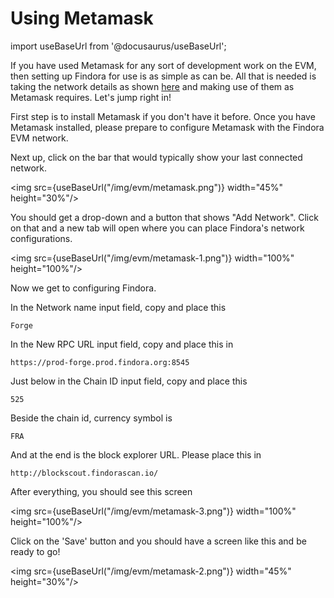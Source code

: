 # Using Metamask

import useBaseUrl from '@docusaurus/useBaseUrl';

If you have used Metamask for any sort of development work on the EVM, then setting up Findora for use is as simple as can be. All that is needed is taking the network details as shown [here](https://wiki.findora.org/docs/dapp/network/) and making use of them as Metamask requires. Let's jump right in!

First step is to install Metamask if you don't have it before. Once you have Metamask installed, please prepare to configure Metamask with the Findora EVM network.

Next up, click on the bar that would typically show your last connected network. 

<img src={useBaseUrl("/img/evm/metamask.png")} width="45%" height="30%"/>


You should get a drop-down and a button that shows "Add Network". Click on that and a new tab will open where you can place Findora's network configurations.

<img src={useBaseUrl("/img/evm/metamask-1.png")} width="100%" height="100%"/>

Now we get to configuring Findora. 

In the Network name input field, copy and place this

```
Forge
```

In the New RPC URL input field, copy and place this in 

```
https://prod-forge.prod.findora.org:8545
```

Just below in the Chain ID input field, copy and place this

```
525
```

Beside the chain id, currency symbol is 

```
FRA
```

And at the end is the block explorer URL. Please place this in

```
http://blockscout.findorascan.io/
```

After everything, you should see this screen


<img src={useBaseUrl("/img/evm/metamask-3.png")} width="100%" height="100%"/>


Click on the 'Save' button and you should have a screen like this and be ready to go!


<img src={useBaseUrl("/img/evm/metamask-2.png")} width="45%" height="30%"/>
